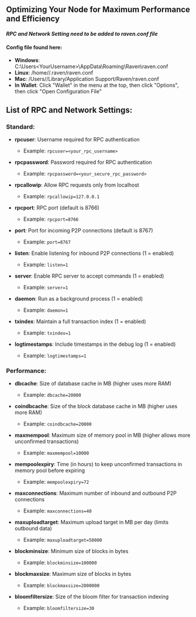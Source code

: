 Optimizing Your Node for Maximum Performance and Efficiency
-------------------

#### *RPC and Network Setting need to be added to raven.conf file*

#### Config file found here:
- **Windows**: C:\Users\<YourUsername>\AppData\Roaming\Raven\raven.conf
- **Linux**: /home/<your-username>/.raven/raven.conf
- **Mac**: /Users/<your-username>/Library/Application Support/Raven/raven.conf
- **In Wallet**: Click "Wallet" in the menu at the top, then click "Options", then click "Open Configuration File"

## List of RPC and Network Settings:

### Standard:

- **rpcuser**: Username required for RPC authentication  
  - Example: `rpcuser=<your_rpc_username>`

- **rpcpassword**: Password required for RPC authentication  
  - Example: `rpcpassword=<your_secure_rpc_password>`

- **rpcallowip**: Allow RPC requests only from localhost  
  - Example: `rpcallowip=127.0.0.1`

- **rpcport**: RPC port (default is 8766)  
  - Example: `rpcport=8766`

- **port**: Port for incoming P2P connections (default is 8767)  
  - Example: `port=8767`

- **listen**: Enable listening for inbound P2P connections (1 = enabled)  
  - Example: `listen=1`

- **server**: Enable RPC server to accept commands (1 = enabled)  
  - Example: `server=1`

- **daemon**: Run as a background process (1 = enabled)  
  - Example: `daemon=1`

- **txindex**: Maintain a full transaction index (1 = enabled)  
  - Example: `txindex=1`

- **logtimestamps**: Include timestamps in the debug log (1 = enabled)  
  - Example: `logtimestamps=1`


### Performance:

- **dbcache**: Size of database cache in MB (higher uses more RAM)  
  - Example: `dbcache=20000`

- **coindbcache**: Size of the block database cache in MB (higher uses more RAM)  
  - Example: `coindbcache=20000`

- **maxmempool**: Maximum size of memory pool in MB (higher allows more unconfirmed transactions)  
  - Example: `maxmempool=10000`

- **mempoolexpiry**: Time (in hours) to keep unconfirmed transactions in memory pool before expiring  
  - Example: `mempoolexpiry=72`

- **maxconnections**: Maximum number of inbound and outbound P2P connections  
  - Example: `maxconnections=40`

- **maxuploadtarget**: Maximum upload target in MB per day (limits outbound data)  
  - Example: `maxuploadtarget=50000`

- **blockminsize**: Minimum size of blocks in bytes  
  - Example: `blockminsize=100000`

- **blockmaxsize**: Maximum size of blocks in bytes  
  - Example: `blockmaxsize=2000000`

- **bloomfiltersize**: Size of the bloom filter for transaction indexing  
  - Example: `bloomfiltersize=30`



